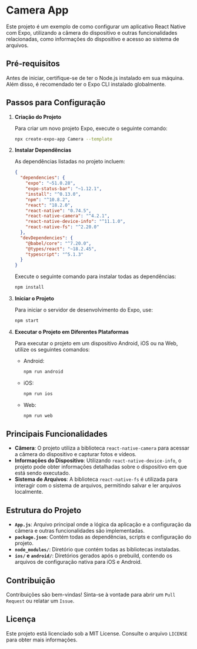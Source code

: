 # Camera App

Este projeto é um exemplo de como configurar um aplicativo React Native com Expo, utilizando a câmera do dispositivo e outras funcionalidades relacionadas, como informações do dispositivo e acesso ao sistema de arquivos.

## Pré-requisitos

Antes de iniciar, certifique-se de ter o Node.js instalado em sua máquina. Além disso, é recomendado ter o Expo CLI instalado globalmente.

## Passos para Configuração

1. **Criação do Projeto**

    Para criar um novo projeto Expo, execute o seguinte comando:
    ```bash
    npx create-expo-app Camera --template
    ```

2. **Instalar Dependências**

    As dependências listadas no projeto incluem:
    ```json
    {
      "dependencies": {
        "expo": "~51.0.28",
        "expo-status-bar": "~1.12.1",
        "install": "^0.13.0",
        "npm": "^10.8.2",
        "react": "18.2.0",
        "react-native": "0.74.5",
        "react-native-camera": "^4.2.1",
        "react-native-device-info": "^11.1.0",
        "react-native-fs": "^2.20.0"
      },
      "devDependencies": {
        "@babel/core": "^7.20.0",
        "@types/react": "~18.2.45",
        "typescript": "^5.1.3"
      }
    }
    ```
    Execute o seguinte comando para instalar todas as dependências:
    ```bash
    npm install
    ```

3. **Iniciar o Projeto**

    Para iniciar o servidor de desenvolvimento do Expo, use:
    ```bash
    npm start
    ```

4. **Executar o Projeto em Diferentes Plataformas**

    Para executar o projeto em um dispositivo Android, iOS ou na Web, utilize os seguintes comandos:

    - Android:
      ```bash
      npm run android
      ```

    - iOS:
      ```bash
      npm run ios
      ```

    - Web:
      ```bash
      npm run web
      ```

## Principais Funcionalidades

- **Câmera**: O projeto utiliza a biblioteca `react-native-camera` para acessar a câmera do dispositivo e capturar fotos e vídeos.
- **Informações do Dispositivo**: Utilizando `react-native-device-info`, o projeto pode obter informações detalhadas sobre o dispositivo em que está sendo executado.
- **Sistema de Arquivos**: A biblioteca `react-native-fs` é utilizada para interagir com o sistema de arquivos, permitindo salvar e ler arquivos localmente.

## Estrutura do Projeto

- **`App.js`**: Arquivo principal onde a lógica da aplicação e a configuração da câmera e outras funcionalidades são implementadas.
- **`package.json`**: Contém todas as dependências, scripts e configuração do projeto.
- **`node_modules/`**: Diretório que contém todas as bibliotecas instaladas.
- **`ios/` e `android/`**: Diretórios gerados após o prebuild, contendo os arquivos de configuração nativa para iOS e Android.

## Contribuição

Contribuições são bem-vindas! Sinta-se à vontade para abrir um `Pull Request` ou relatar um `Issue`.

## Licença

Este projeto está licenciado sob a MIT License. Consulte o arquivo `LICENSE` para obter mais informações.
